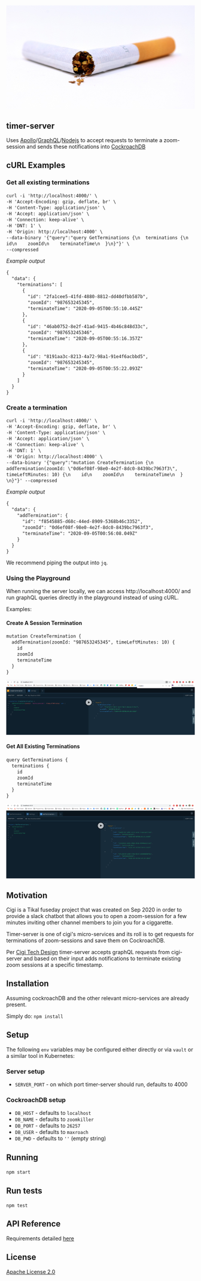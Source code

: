 ![terminate zoom session](./assets/cigi-timer.jpeg)

## timer-server

Uses [Apollo](https://www.apollographql.com/)/[GraphQL](https://graphql.org/)/[Nodejs](https://nodejs.org/en/) to accept requests to terminate a zoom-session and sends these notifications into [CockroachDB](https://www.cockroachlabs.com/)

## cURL Examples

### Get all existing terminations
```
curl -i 'http://localhost:4000/' \
-H 'Accept-Encoding: gzip, deflate, br' \
-H 'Content-Type: application/json' \
-H 'Accept: application/json' \
-H 'Connection: keep-alive' \
-H 'DNT: 1' \
-H 'Origin: http://localhost:4000' \
--data-binary '{"query":"query GetTerminations {\n  terminations {\n    id\n    zoomId\n    terminateTime\n  }\n}"}' \
--compressed
```

*Example output*
```
{
  "data": {
    "terminations": [
      {
        "id": "2fa1cee5-41fd-4880-8812-dd40dfbb587b",
        "zoomId": "987653245345",
        "terminateTime": "2020-09-05T00:55:10.445Z"
      },
      {
        "id": "46ab0752-8e2f-41ad-9415-4b46c848d33c",
        "zoomId": "987653245346",
        "terminateTime": "2020-09-05T00:55:16.357Z"
      },
      {
        "id": "8191aa3c-8213-4a72-98a1-91e4f6acbbd5",
        "zoomId": "987653245345",
        "terminateTime": "2020-09-05T00:55:22.093Z"
      }
    ]
  }
}
```

### Create a termination
```
curl -i 'http://localhost:4000/' \
-H 'Accept-Encoding: gzip, deflate, br' \
-H 'Content-Type: application/json' \
-H 'Accept: application/json' \
-H 'Connection: keep-alive' \
-H 'DNT: 1' \
-H 'Origin: http://localhost:4000' \
--data-binary '{"query":"mutation CreateTermination {\n  addTermination(zoomId: \"0d6ef08f-98e0-4e2f-8dc0-8439bc7963f3\", timeLeftMinutes: 10) {\n    id\n    zoomId\n    terminateTime\n  }  \n}"}' --compressed
```

*Example output*
```
{
  "data": {
    "addTermination": {
      "id": "f8545885-d68c-44ed-8909-5368b46c3352",
      "zoomId": "0d6ef08f-98e0-4e2f-8dc0-8439bc7963f3",
      "terminateTime": "2020-09-05T00:56:08.049Z"
    }
  }
}
```

We recommend piping the output into `jq`.

### Using the Playground

When running the server locally, we can access http://localhost:4000/ and run graphQL queries directly in the playground instead of using cURL.

Examples:

#### Create A Session Termination
```
mutation CreateTermination {
  addTermination(zoomId: "987653245345", timeLeftMinutes: 10) {
    id
    zoomId
    terminateTime
  }  
}
```
![create a termination](./assets/playground_create.png)

#### Get All Existing Terminations
```
query GetTerminations {
  terminations {
    id
    zoomId
    terminateTime
  }
}
```
![get existing terminations](./assets/playground_get.png)


## Motivation

Cigi is a Tikal fuseday project that was created on Sep 2020 in order to provide a slack chatbot that allows you to open a zoom-session for a few minutes inviting other channel members to join you for a ciggarette. 

Timer-server is one of cigi's micro-services and its roll is to get requests for terminations of zoom-sessions and save them on CockroachDB.

Per [Cigi Tech Design](https://gitlab.com/tikal-fuse/fuseday2020/group2/test/-/wikis/Cigi-tech-design) timer-server accepts graphQL requests from cigi-server and based on their input adds notifications to terminate existing zoom sessions at a specific timestamp.

## Installation

Assuming cockroachDB and the other relevant micro-services are already present. 

Simply do: `npm install`

## Setup

The following `env` variables may be configured either directly or via `vault` or a similar tool in Kubernetes:

### Server setup
* `SERVER_PORT` - on which port timer-server should run, defaults to 4000

### CockroachDB setup
* `DB_HOST` - defaults to `localhost`
* `DB_NAME` - defaults to `zoomkiller`
* `DB_PORT` - defaults to `26257`
* `DB_USER` - defaults to `maxroach`
* `DB_PWD` - defaults to `''` (empty string)

## Running

`npm start`

## Run tests

`npm test`

## API Reference

Requirements detailed [here](https://gitlab.com/tikal-fuse/fuseday2020/group2/test/-/issues/7)

## License

[Apache License 2.0](https://www.apache.org/licenses/LICENSE-2.0)